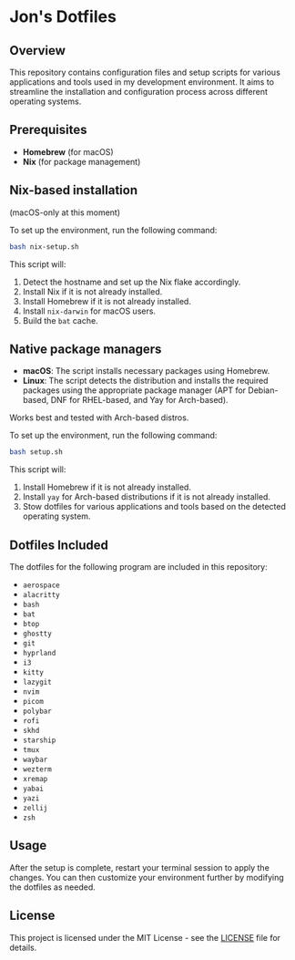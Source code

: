 # Jon's Dotfiles

## Overview

This repository contains configuration files and setup scripts for various applications and tools used in my development environment. It aims to streamline the installation and configuration process across different operating systems.

## Prerequisites

- **Homebrew** (for macOS)
- **Nix** (for package management)

## Nix-based installation

(macOS-only at this moment)

To set up the environment, run the following command:

```sh
bash nix-setup.sh
```

This script will:

1. Detect the hostname and set up the Nix flake accordingly.
2. Install Nix if it is not already installed.
3. Install Homebrew if it is not already installed.
4. Install `nix-darwin` for macOS users.
5. Build the `bat` cache.

## Native package managers

- **macOS**: The script installs necessary packages using Homebrew.
- **Linux**: The script detects the distribution and installs the required packages using the appropriate package manager (APT for Debian-based, DNF for RHEL-based, and Yay for Arch-based).

Works best and tested with Arch-based distros.

To set up the environment, run the following command:

```sh
bash setup.sh
```

This script will:

1. Install Homebrew if it is not already installed.
2. Install `yay` for Arch-based distributions if it is not already installed.
3. Stow dotfiles for various applications and tools based on the detected operating system.

## Dotfiles Included

The dotfiles for the following program are included in this repository:

- `aerospace`
- `alacritty`
- `bash`
- `bat`
- `btop`
- `ghostty`
- `git`
- `hyprland`
- `i3`
- `kitty`
- `lazygit`
- `nvim`
- `picom`
- `polybar`
- `rofi`
- `skhd`
- `starship`
- `tmux`
- `waybar`
- `wezterm`
- `xremap`
- `yabai`
- `yazi`
- `zellij`
- `zsh`

## Usage

After the setup is complete, restart your terminal session to apply the changes. You can then customize your environment further by modifying the dotfiles as needed.

## License

This project is licensed under the MIT License - see the [LICENSE](LICENSE) file for details.
